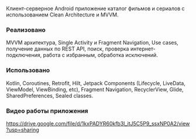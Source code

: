 Клиент-серверное Android приложение каталог фильмов и сериалов с использованием Clean Architecture и MVVM.
### Реализовано
MVVM архитектура, Single Activity и Fragment Navigation, Use cases, получение данных по REST API, поиск, проверка интернет-подключения, работа с избранным, обработка исключений.
### Использовано
Kotlin, Coroutines, Retrofit, Hilt, Jetpack Components (Lifecycle, LiveData, ViewModel, ViewBinding, etc), Fragment Navigation, RecyclerView, Glide, SharedPreferences, Sealed classes.
### Видео работы приложения
https://drive.google.com/file/d/1kxPADYR60kfb3l_itJ5C5P9_ssxNP0A2/view?usp=sharing
